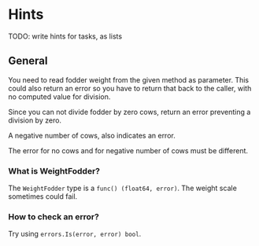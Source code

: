 # Hints

TODO: write hints for tasks, as lists

## General

You need to read fodder weight from the given method as parameter. This could
also return an error so you have to return that back to the caller, with no
computed value for division.

Since you can not divide fodder by zero cows, return an error preventing
a division by zero.

A negative number of cows, also indicates an error.

The error for no cows and for negative number of cows must be different.

### What is WeightFodder?

The `WeightFodder` type is a `func() (float64, error)`. The weight scale
sometimes could fail.

### How to check an error?

Try using `errors.Is(error, error) bool`.
